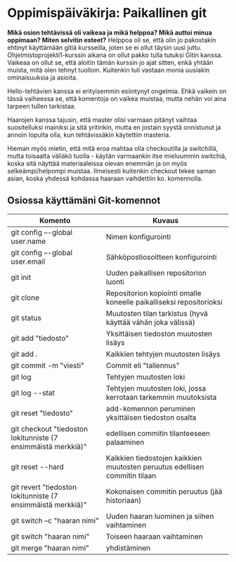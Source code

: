 # Oppimispäiväkirja: Paikallinen git

__Mikä osion tehtävissä oli vaikeaa ja mikä helppoa? Mikä auttoi minua oppimaan? Miten selvitin esteet?__
Helppoa oli se, että olin jo pakostakin ehtinyt käyttämään gitiä kursseilla, joten se ei ollut täysin uusi juttu. Ohjelmistoprojekti1-kurssin aikana on ollut pakko tulla tutuksi Gitin kanssa. Vaikeaa on ollut se, että aloitin tämän kurssin jo ajat sitten, enkä yhtään muista, mitä olen tehnyt tuolloin.
Kuitenkin tuli vastaan monia uusiakin ominaisuuksia ja asioita. 

Hello-tehtävien kanssa ei erityisemmin esiintynyt ongelmia. Ehkä vaikein on tässä vaiheessa se, että komentoja on vaikea muistaa, mutta nehän voi aina tarpeen tullen tarkistaa.

Haarojen kanssa tajusin, että master olisi varmaan pitänyt vaihtaa suositelluksi mainiksi ja sitä yritinkin, mutta en jostain syystä onnistunut ja annoin lopulta olla, kun tehtävissäkin käytettiin masteria.

Hieman myös mietin, että mitä eroa mahtaa olla checkoutilla ja switchillä, mutta toisaalta väliäkö tuolla - käytän varmaankin itse mieluummin switchiä, koska sitä näyttää materiaaleissa olevan enemmän ja on myös selkeämpi/helpompi muistaa. Ilmeisesti kuitenkin checkout tekee saman asian, koska yhdessä kohdassa haaraan vaihdettiin ko. komennolla.


## Osiossa käyttämäni Git-komennot

| Komento | Kuvaus |
| --------| ------ |
| git config –-global user.name  | Nimen konfigurointi |
| git config –-global user.email | Sähköpostiosoitteen konfigurointi |
| git init | Uuden paikallisen repositorion luonti |
| git clone | Repositorion kopiointi omalle koneelle paikalliseksi repositorioksi |
| git status | Muutosten tilan tarkistus (hyvä käyttää vähän joka välissä) |
| git add "tiedosto" | Yksittäisen tiedoston muutosten lisäys |
| git add . | Kaikkien tehtyjen muutosten lisäys |
| git commit -m "viesti" | Commit eli "tallennus" |
| git log | Tehtyjen muutosten loki |
| git log --stat | Tehtyjen muutosten loki, jossa kerrotaan tarkemmin muutoksista |
| git reset "tiedosto" | add-komennon peruminen yksittäisen tiedoston osalta |
| git checkout "tiedoston lokitunniste (7 ensimmäistä merkkiä)" | edellisen commitin tilanteeseen palaaminen |
| git reset --hard| Kaikkien tiedostojen kaikkien muutosten peruutus edellisen commitin tilaan |
| git revert "tiedoston lokitunniste (7 ensimmäistä merkkiä)"| Kokonaisen commitin peruutus (jää historiaan) |
| git switch –c "haaran nimi"| Uuden haaran luominen ja siihen vaihtaminen |
| git switch "haaran nimi"| Toiseen haaraan vaihtaminen |
| git merge "haaran nimi"| yhdistäminen |